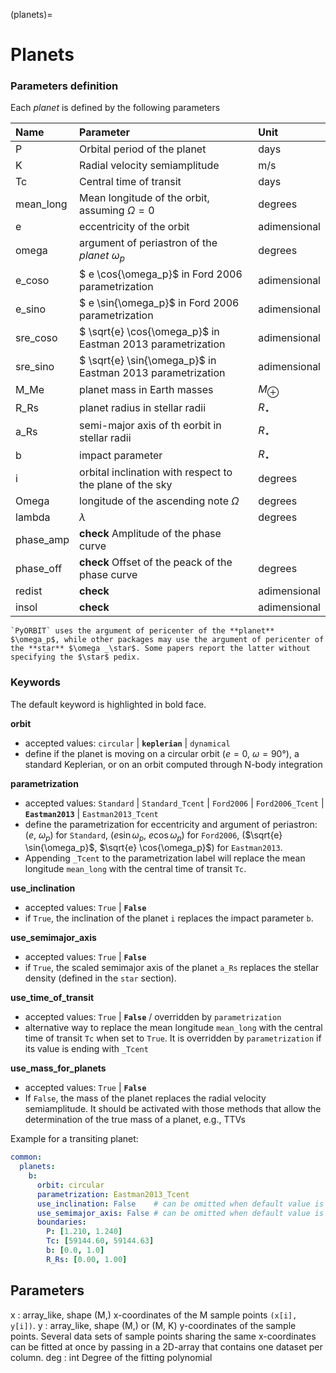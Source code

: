 (planets)=

# Planets

### Parameters definition

Each *planet* is defined by the following parameters

| Name        | Parameter | Unit     |
| :---        | :----     | :---     |
| P      | Orbital period of the planet                      | days     |
| K      | Radial velocity semiamplitude        | m/s      |
| Tc     | Central time of transit              | days      |
| mean_long | Mean longitude of the orbit, assuming $\Omega=0$ | degrees |
| e      | eccentricity of the orbit | adimensional |
| omega  | argument of periastron of the *planet* $\omega_p$  | degrees |
| e_coso | $ e \cos{\omega_p}$ in Ford 2006 parametrization | adimensional |
| e_sino | $ e \sin{\omega_p}$ in Ford 2006 parametrization | adimensional |
| sre_coso | $ \sqrt{e} \cos{\omega_p}$ in Eastman 2013 parametrization | adimensional |
| sre_sino | $ \sqrt{e} \sin{\omega_p}$ in Eastman 2013 parametrization | adimensional |
| M_Me | planet mass in Earth masses | $M_\oplus$ |
| R_Rs | planet radius in stellar radii | $R_\star$ |
| a_Rs | semi-major axis of th eorbit in stellar radii | $R_\star$ |
| b | impact parameter | $R_\star$ |
| i | orbital inclination with respect to the plane of the sky | degrees |
| Omega  | longitude of the ascending note $\Omega$| degrees |
| lambda | $\lambda$ | degrees |
| phase_amp | **check** Amplitude of the phase curve| |
| phase_off | **check** Offset of the peack of the phase curve| degrees |
| redist | **check**  | adimensional |
| insol | **check**  | adimensional |


```{warning}
`PyORBIT` uses the argument of pericenter of the **planet** $\omega_p$, while other packages may use the argument of pericenter of the **star** $\omega _\star$. Some papers report the latter without specifying the $\star$ pedix.
```

### Keywords

The default keyword is highlighted in bold face.

**orbit**
* accepted values: `circular` | **`keplerian`** | `dynamical`
* define if the planet is moving on a circular orbit ($e=0$, $\omega=90°$), a
  standard Keplerian, or on an orbit computed through N-body integration

**parametrization**
* accepted values: `Standard` | `Standard_Tcent` | `Ford2006` |
  `Ford2006_Tcent` | **`Eastman2013`** |  `Eastman2013_Tcent`
* define the parametrization for eccentricity and argument of periastron:
  ($e$, $\omega_p$) for `Standard`, ($e \sin{\omega_p}$,
  $e \cos{\omega_p}$) for `Ford2006`, ($\sqrt{e} \sin{\omega_p}$,
  $\sqrt{e} \cos{\omega_p}$) for `Eastman2013`.
* Appending `_Tcent` to the
  parametrization label will replace the mean longitude `mean_long` with the
  central time of transit `Tc`.

**use_inclination**
* accepted values:  `True` | **`False`**
* if `True`, the inclination of the planet `i` replaces the impact parameter `b`.

**use_semimajor_axis**
* accepted values: `True` |  **`False`**
* if `True`, the scaled semimajor axis of the planet `a_Rs` replaces the stellar
  density (defined in the `star` section).

**use_time_of_transit**
* accepted values: `True` |  **`False`** / overridden by `parametrization`
* alternative way to replace the mean longitude `mean_long` with the
  central time of transit `Tc` when set to `True`. It is overridden by `parametrization` if its
  value is ending with `_Tcent`

**use_mass_for_planets**
* accepted values:  `True` |  **`False`**
* If `False`, the mass of the planet replaces the radial velocity semiamplitude.
  It should be activated with those methods that allow the determination of the
  true mass of a planet, e.g., TTVs

Example for a transiting planet:

```yaml
common:
  planets:
    b:
      orbit: circular
      parametrization: Eastman2013_Tcent
      use_inclination: False    # can be omitted when default value is used
      use_semimajor_axis: False # can be omitted when default value is used
      boundaries:
        P: [1.210, 1.240]
        Tc: [59144.60, 59144.63]
        b: [0.0, 1.0]
        R_Rs: [0.00, 1.00]
```


Parameters
----------
x : array_like, shape (M,)
    x-coordinates of the M sample points ``(x[i], y[i])``.
y : array_like, shape (M,) or (M, K)
    y-coordinates of the sample points. Several data sets of sample
    points sharing the same x-coordinates can be fitted at once by
    passing in a 2D-array that contains one dataset per column.
deg : int
    Degree of the fitting polynomial


